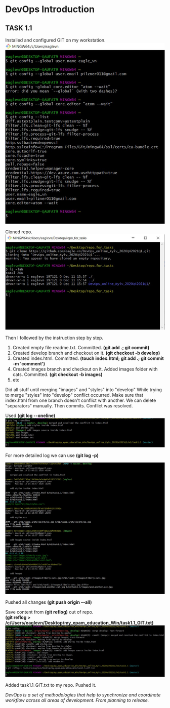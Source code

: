 # DevOps Introduction
## TASK 1.1

Installed and configured GIT on my workstation.
![Screenshot_1](m1\task1.1\screenshots\1.jpg)

Cloned repo.
![Screenshot_2](m1\task1.1\screenshots\2_clone.jpg)

Then I followed by the instruction step by step.
1. Created empty file readme.txt. Committed. **(git add .; git commit)**
2. Created develop branch and checkout on it. **(git checkout -b develop)**
3. Created index.html. Committed. **(touch index.html; git add .; git commit -m 'comment')**
4. Created images branch and checkout on it. Added images folder with cats.
Committed. **(git checkout -b images)**
5. etc


Did all stuff until merging "images" and "styles" into "develop"
While trying to merge "styles" into "develop" conflict occurred.
Make sure that index.html from one branch doesn't conflict with another.
We can delete "separators" manually. Then commits. Conflict was resolved.

Used **(git log --oneline)** <br/>
![Screenshot_3](m1\task1.1\screenshots\one_line.jpg)

For more detailed log we can use **(git log -p)** <br/>

![Screenshot_4](m1\task1.1\screenshots\git_log-p.jpg)

Pushed all changes **(git push origin --all)**

Save content from **(git reflog)** out of repo. <br/>
**(git reflog > /c/Users/eaglevn/Desktop/my_epam_education_Win/task1.1_GIT.txt)**<br/>
![Screenshot_5](m1\task1.1\screenshots\git_reflog_out.jpg)

Added task1.1_GIT.txt to my repo. Pushed it.

*DevOps is a set of methodologies that help to synchronize and coordinate workflow across all areas of development. From planning to release.*
